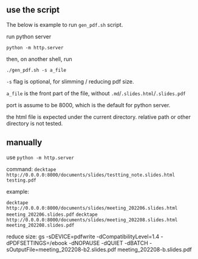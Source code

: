 ## use the script

The below is example to run `gen_pdf.sh` script.

run python server

`python -m http.server`

then, on another shell, run

`./gen_pdf.sh -s a_file`

`-s` flag is optional, for slimming / reducing pdf size. 

`a_file` is the front part of the file, without `.md`/`.slides.html`/`.slides.pdf`

port is assume to be 8000, which is the default for python server. 

the html file is expected under the current directory. relative path or other directory is not tested. 



## manually

use `python -m http.server`

command: 
`decktape http://0.0.0.0:8000/documents/slides/testting_note.slides.html testing.pdf`

example: 

`decktape http://0.0.0.0:8000/documents/slides/meeting_202206.slides.html meeting_202206.slides.pdf`
`decktape http://0.0.0.0:8000/documents/slides/meeting_202208.slides.html meeting_202208.slides.pdf`


reduce size:
gs -sDEVICE=pdfwrite -dCompatibilityLevel=1.4 -dPDFSETTINGS=/ebook -dNOPAUSE -dQUIET -dBATCH -sOutputFile=meeting_202208-b2.slides.pdf meeting_202208-b.slides.pdf
